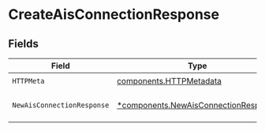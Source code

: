 # CreateAisConnectionResponse


## Fields

| Field                                                                                       | Type                                                                                        | Required                                                                                    | Description                                                                                 |
| ------------------------------------------------------------------------------------------- | ------------------------------------------------------------------------------------------- | ------------------------------------------------------------------------------------------- | ------------------------------------------------------------------------------------------- |
| `HTTPMeta`                                                                                  | [components.HTTPMetadata](../../models/components/httpmetadata.md)                          | :heavy_check_mark:                                                                          | N/A                                                                                         |
| `NewAisConnectionResponse`                                                                  | [*components.NewAisConnectionResponse](../../models/components/newaisconnectionresponse.md) | :heavy_minus_sign:                                                                          | Connection created successfully                                                             |